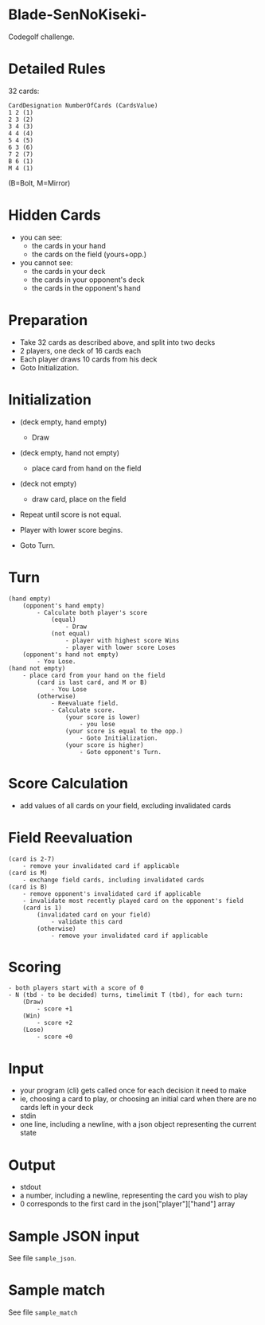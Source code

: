 Blade-SenNoKiseki-
==================

Codegolf challenge.

# Detailed Rules

32 cards:

    CardDesignation NumberOfCards (CardsValue)
    1 2 (1)
    2 3 (2)
    3 4 (3)
    4 4 (4)
    5 4 (5)
    6 3 (6)
    7 2 (7)
    B 6 (1)
    M 4 (1)

(B=Bolt, M=Mirror)


# Hidden Cards
 - you can see:
   - the cards in your hand
   - the cards on the field (yours+opp.)
 - you cannot see:
   - the cards in your deck
   - the cards in your opponent's deck
   - the cards in the opponent's hand


# Preparation

 - Take 32 cards as described above, and split into two decks
 - 2 players, one deck of 16 cards each
 - Each player draws 10 cards from his deck
 - Goto Initialization.

# Initialization

 - (deck empty, hand empty)
   - Draw
 - (deck empty, hand not empty)
   - place card from hand on the field
 - (deck not empty)
   - draw card, place on the field
  
 - Repeat until score is not equal.
 - Player with lower score begins.
 - Goto Turn.

# Turn

    (hand empty)
        (opponent's hand empty)
            - Calculate both player's score
                (equal)
                    - Draw
                (not equal)
                    - player with highest score Wins
                    - player with lower score Loses
        (opponent's hand not empty)
            - You Lose.
    (hand not empty)
        - place card from your hand on the field
            (card is last card, and M or B)
                - You Lose
            (otherwise)
                - Reevaluate field.
                - Calculate score.
                    (your score is lower)
                        - you lose
                    (your score is equal to the opp.)
                        - Goto Initialization.
                    (your score is higher)
                        - Goto opponent's Turn.

# Score Calculation

 - add values of all cards on your field, excluding invalidated cards

# Field Reevaluation

    (card is 2-7)
        - remove your invalidated card if applicable
    (card is M)
        - exchange field cards, including invalidated cards
    (card is B)
        - remove opponent's invalidated card if applicable
        - invalidate most recently played card on the opponent's field
        (card is 1)
            (invalidated card on your field)
                - validate this card
            (otherwise)
                - remove your invalidated card if applicable
    
# Scoring

    - both players start with a score of 0
    - N (tbd - to be decided) turns, timelimit T (tbd), for each turn:
        (Draw)
            - score +1
        (Win)
            - score +2
        (Lose)
            - score +0
   
# Input

 - your program (cli) gets called once for each decision it need to make
 - ie, choosing a card to play, or choosing an initial card when there are no cards left in your deck
 - stdin
 - one line, including a newline, with a json object representing the current state

# Output

 - stdout
 - a number, including a newline, representing the card you wish to play
 - 0 corresponds to the first card in the json["player"]["hand"] array    

# Sample JSON input

See file `sample_json`.

# Sample match

See file `sample_match`

